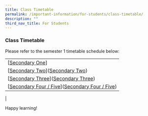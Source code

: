 ```yaml
---
title: Class Timetable
permalink: /important-information/for-students/class-timetable/
description: ""
third_nav_title: For Students
---
```

### **Class Timetable**
Please refer to the semester 1 timetable schedule below:

|  |
|---|
| [[Secondary One](2023_Sec-1-timetable.pdf)]
| [[Secondary Two](/files/2023%20Sem1_Class%20-%20Sec%202.pdf)]([Secondary Two](/files/Sec%202%20%20timetable(n).pdf))|
| [[Secondary Three](/files/2023%20Sem1_Class%20-%20Sec%203.pdf)]([Secondary Three](/files/Sec%203%20%20timetable(n).pdf)) |
| [[Secondary Four / Five](/files/2023%20Sem1_Class%20-%20Sec%204n5.pdf)]([Secondary Four / Five](/files/Sec%204&5%20%20timetable(n).pdf)) |
|

Happy learning!